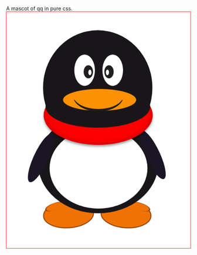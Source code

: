 A mascot of qq in pure css.   
![qq mascot](https://github.com/VarDking/fullstack/blob/master/front-end/qq-mascot/qq-mscot%E6%95%88%E6%9E%9C%E5%9B%BE.PNG)
